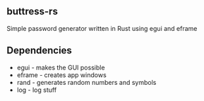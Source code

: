 ## buttress-rs
Simple password generator written in Rust using egui and eframe

## Dependencies
* egui - makes the GUI possible
* eframe - creates app windows
* rand - generates random numbers and symbols
* log - log stuff